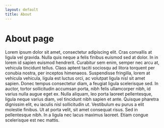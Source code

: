 ```yaml
---
layout: default
title: About
---
```

# About page
Lorem ipsum dolor sit amet, consectetur adipiscing elit. Cras convallis at ligula vel gravida. Nulla quis neque a felis finibus euismod sed at dolor. In in lorem id sapien euismod hendrerit. Curabitur sem enim, semper nec arcu at, vehicula tincidunt tellus. Class aptent taciti sociosqu ad litora torquent per conubia nostra, per inceptos himenaeos. Suspendisse fringilla, lorem at vehicula vehicula, ligula est luctus orci, ac volutpat ligula nisl sit amet sapien. Donec tempus consectetur diam, a feugiat ligula scelerisque sed. In auctor, tortor sollicitudin accumsan porta, nibh felis ullamcorper nibh, id varius nulla augue eget ex. Nulla aliquam, leo porta laoreet pellentesque, ligula neque varius diam, vel tincidunt nibh sapien et ante. Quisque pharetra dignissim elit, eu iaculis nisl sollicitudin ut. Vestibulum eu purus a elit molestie finibus. Ut at porta velit, sit amet consequat risus. Sed in pellentesque nibh. In a ligula nec lacus maximus laoreet. Etiam congue scelerisque est nec mattis.

